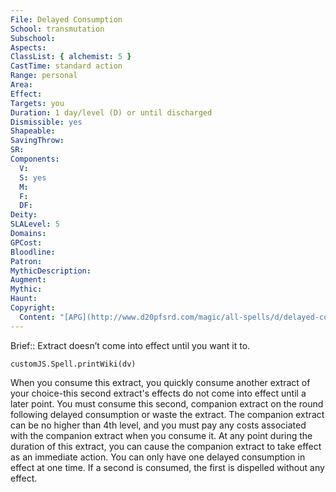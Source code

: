```yaml
---
File: Delayed Consumption
School: transmutation
Subschool: 
Aspects: 
ClassList: { alchemist: 5 }
CastTime: standard action
Range: personal
Area: 
Effect: 
Targets: you
Duration: 1 day/level (D) or until discharged
Dismissible: yes
Shapeable: 
SavingThrow: 
SR: 
Components:
  V: 
  S: yes
  M: 
  F: 
  DF: 
Deity: 
SLALevel: 5
Domains: 
GPCost: 
Bloodline: 
Patron: 
MythicDescription: 
Augment: 
Mythic: 
Haunt: 
Copyright:
  Content: "[APG](http://www.d20pfsrd.com/magic/all-spells/d/delayed-consumption)"
---
```

Brief:: Extract doesn’t come into effect until you want it to.

```dataviewjs
customJS.Spell.printWiki(dv)
```

When you consume this extract, you quickly consume another extract of your choice-this second extract's effects do not come into effect until a later point. You must consume this second, companion extract on the round following delayed consumption or waste the extract. The companion extract can be no higher than 4th level, and you must pay any costs associated with the companion extract when you consume it.  At any point during the duration of this extract, you can cause the companion extract to take effect as an immediate action. You can only have one delayed consumption in effect at one time. If a second is consumed, the first is dispelled without any effect.
